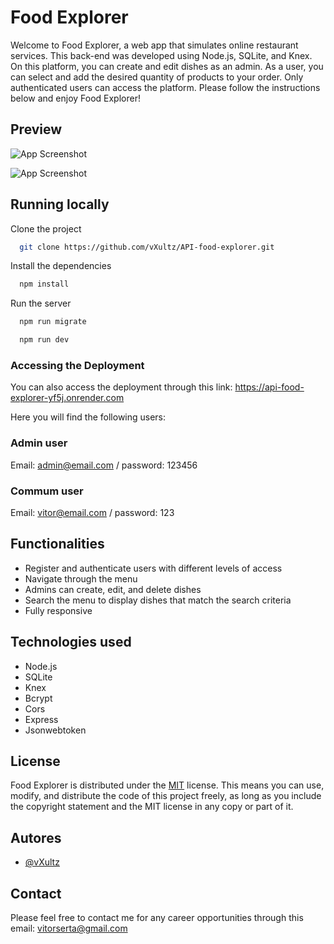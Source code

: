 # Food Explorer

Welcome to Food Explorer, a web app that simulates online restaurant services. This back-end was developed using Node.js, SQLite, and Knex. On this platform, you can create and edit dishes as an admin. As a user, you can select and add the desired quantity of products to your order. Only authenticated users can access the platform. Please follow the instructions below and enjoy Food Explorer!


## Preview

![App Screenshot](https://i.imgur.com/p07lKyR.png)

![App Screenshot](https://i.imgur.com/mc89uBp.png)


## Running locally

Clone the project

```bash
  git clone https://github.com/vXultz/API-food-explorer.git
```

Install the dependencies

```bash
  npm install
```

Run the server

```bash
  npm run migrate

  npm run dev
```

### Accessing the Deployment

You can also access the deployment through this link: https://api-food-explorer-yf5j.onrender.com

Here you will find the following users:


### Admin user
Email: admin@email.com / password: 123456

### Commum user
Email: vitor@email.com / password: 123
## Functionalities

- Register and authenticate users with different levels of access
- Navigate through the menu
- Admins can create, edit, and delete dishes
- Search the menu to display dishes that match the search criteria
- Fully responsive


## Technologies used

- Node.js
- SQLite
- Knex
- Bcrypt
- Cors
- Express
- Jsonwebtoken


## License

Food Explorer is distributed under the [MIT](https://choosealicense.com/licenses/mit/) license. This means you can use, modify, and distribute the code of this project freely, as long as you include the copyright statement and the MIT license in any copy or part of it.


## Autores

- [@vXultz](https://github.com/vXultz)

## Contact

Please feel free to contact me for any career opportunities through this email: vitorserta@gmail.com
